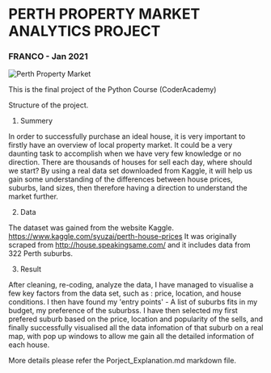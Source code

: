 # PERTH PROPERTY MARKET ANALYTICS PROJECT 
### FRANCO - Jan 2021


![Perth Property Market](https://www.australia.com/content/dam/assets/photograph/digital/1/7/7/g/0/2015856.jpg)


This is the final project of the Python Course (CoderAcademy) 

Structure of the project.

1. Summery 

In order to successfully purchase an ideal house, it is very important to firstly have an overview of local property market. It could be a very daunting task to accomplish when we have very few knowledge or no direction. There are thousands of houses for sell each day, where should we start?  By using a real data set downloaded from Kaggle, it will help us gain some understanding of the differences between house prices, suburbs, land sizes, then therefore having a direction to understand the market further.

2. Data

The dataset was gained from the website Kaggle. https://www.kaggle.com/syuzai/perth-house-prices It was originally scraped from http://house.speakingsame.com/ and it includes data from 322 Perth suburbs.

3. Result

After cleaning, re-coding, analyze the data, I have managed to visualise a few key factors from the data set, such as : price, location, and house conditions. I then have found my 'entry points' - A list of suburbs fits in my budget, my preference of the suburbss. I have then selected my first prefered suburb based on the price, location and popularity of the sells, and finally successfully visualised all the data infomation of that suburb on a real map, with pop up windows to allow me gain all the detailed information of each house.

More details please refer the Porject_Explanation.md markdown file.
